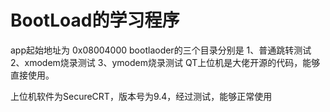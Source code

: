 # BootLoad的学习程序
app起始地址为 0x08004000
bootlaoder的三个目录分别是
1、普通跳转测试
2、xmodem烧录测试
3、ymodem烧录测试
QT上位机是大佬开源的代码，能够直接使用。

上位机软件为SecureCRT，版本号为9.4，经过测试，能够正常使用
